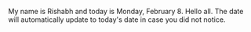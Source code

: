 My name is Rishabh and today is Monday, February 8. Hello all. The date will automatically update to today's date in case you did not notice.
